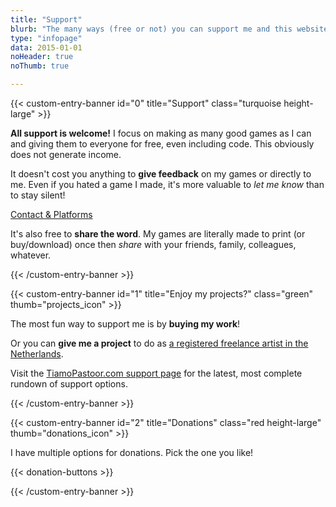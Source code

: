 ```yaml
---
title: "Support"
blurb: "The many ways (free or not) you can support me and this website!"
type: "infopage"
data: 2015-01-01
noHeader: true
noThumb: true

---
```


{{< custom-entry-banner id="0" title="Support" class="turquoise height-large" >}}

**All support is welcome!** I focus on making as many good games as I can and giving them to everyone for free, even including code. This obviously does not generate income.

It doesn't cost you anything to **give feedback** on my games or directly to me. Even if you hated a game I made, it's more valuable to _let me know_ than to stay silent!

<a href="/info/contact" class="btn">Contact & Platforms</a>

It's also free to **share the word**. My games are literally made to print (or buy/download) once then _share_ with your friends, family, colleagues, whatever.

{{< /custom-entry-banner >}}

{{< custom-entry-banner id="1" title="Enjoy my projects?" class="green" thumb="projects_icon" >}}

The most fun way to support me is by **buying my work**!

Or you can **give me a project** to do as [a registered freelance artist in the Netherlands](https://rodepanda.com).

Visit the [TiamoPastoor.com support page](https://tiamopastoor.com/info/support/) for the latest, most complete rundown of support options.

{{< /custom-entry-banner >}}

{{< custom-entry-banner id="2" title="Donations" class="red height-large" thumb="donations_icon" >}}

I have multiple options for donations. Pick the one you like!

{{< donation-buttons >}}

{{< /custom-entry-banner >}}